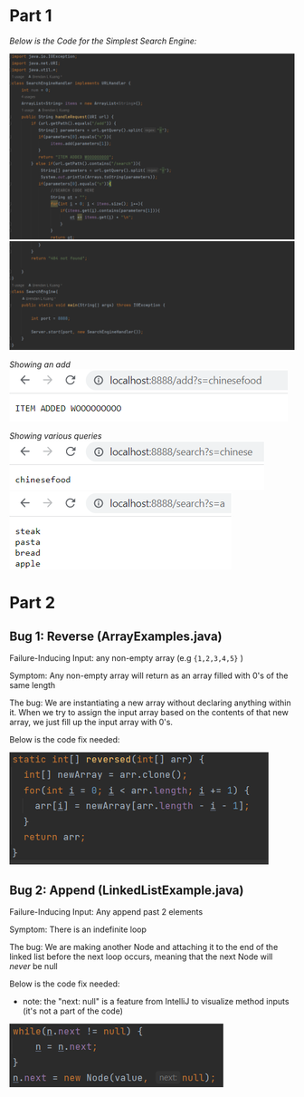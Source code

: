 # Part 1

*Below is the Code for the Simplest Search Engine:*

![Image](/w2assets/wavecode1.png)
![Image](/w2assets/wavecode2.png)

*Showing an add*
![Image](/w2assets/waveadd.png)

*Showing various queries*
![Image](/w2assets/wavequery.png)
![Image](/w2assets/wavequery2.png)

# Part 2

## Bug 1: Reverse (ArrayExamples.java)

Failure-Inducing Input: any non-empty array (e.g ``{1,2,3,4,5}`` )

Symptom: Any non-empty array will return as an array filled with 0's of the same length

The bug: We are instantiating a new array without declaring anything within it. When we try to assign the input array based on the contents of that new array, we just fill up the input array with 0's. 

Below is the code fix needed:

![Image](/w2assets/lab3code.png)

## Bug 2: Append (LinkedListExample.java)

Failure-Inducing Input: Any append past 2 elements

Symptom: There is an indefinite loop

The bug: We are making another Node and attaching it to the end of the linked list before the next loop occurs, meaning that the next Node will *never* be null

Below is the code fix needed:

* note: the "next: null" is a feature from IntelliJ to visualize method inputs (it's not a part of the code)

![Image](/w2assets/lab3code2.png)
